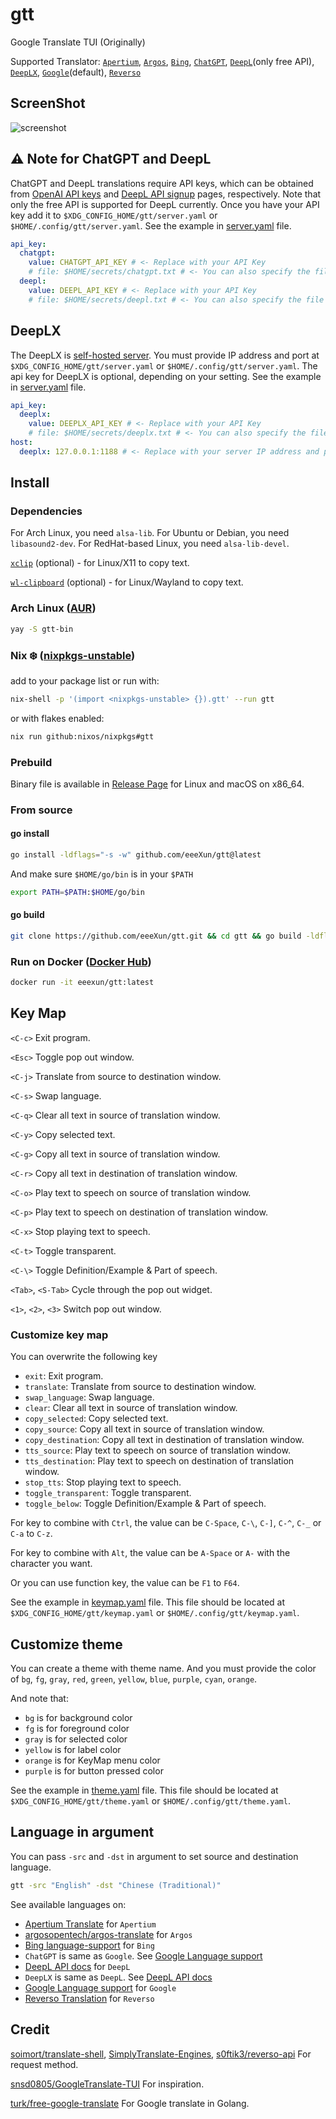 # gtt

Google Translate TUI (Originally)

Supported Translator:
[`Apertium`](https://www.apertium.org/),
[`Argos`](https://translate.argosopentech.com/),
[`Bing`](https://www.bing.com/translator),
[`ChatGPT`](https://chat.openai.com/),
[`DeepL`](https://deepl.com/translator)(only free API),
[`DeepLX`](https://github.com/OwO-Network/DeepLX),
[`Google`](https://translate.google.com/)(default),
[`Reverso`](https://www.reverso.net/text-translation)

## ScreenShot

![screenshot](https://github.com/eeeXun/gtt/assets/58657914/3841c2bf-62f7-434a-9e77-91c3748c5675)

## ⚠️ Note for ChatGPT and DeepL

ChatGPT and DeepL translations require API keys, which can be obtained from
[OpenAI API keys](https://platform.openai.com/account/api-keys) and
[DeepL API signup](https://www.deepl.com/pro-api) pages, respectively. Note
that only the free API is supported for DeepL currently. Once you have your
API key add it to `$XDG_CONFIG_HOME/gtt/server.yaml` or `$HOME/.config/gtt/server.yaml`.
See the example in [server.yaml](example/server.yaml) file.

```yaml
api_key:
  chatgpt:
    value: CHATGPT_API_KEY # <- Replace with your API Key
    # file: $HOME/secrets/chatgpt.txt # <- You can also specify the file where to read api key
  deepl:
    value: DEEPL_API_KEY # <- Replace with your API Key
    # file: $HOME/secrets/deepl.txt # <- You can also specify the file where to read api key
```

## DeepLX

The DeepLX is [self-hosted server](https://github.com/OwO-Network/DeepLX).
You must provide IP address and port at
`$XDG_CONFIG_HOME/gtt/server.yaml` or `$HOME/.config/gtt/server.yaml`.
The api key for DeepLX is optional, depending on your setting.
See the example in [server.yaml](example/server.yaml) file.

```yaml
api_key:
  deeplx:
    value: DEEPLX_API_KEY # <- Replace with your API Key
    # file: $HOME/secrets/deeplx.txt # <- You can also specify the file where to read api key
host:
  deeplx: 127.0.0.1:1188 # <- Replace with your server IP address and port
```

## Install

### Dependencies

For Arch Linux, you need `alsa-lib`.
For Ubuntu or Debian, you need `libasound2-dev`.
For RedHat-based Linux, you need `alsa-lib-devel`.

[`xclip`](https://github.com/astrand/xclip) (optional) - for Linux/X11 to copy text.

[`wl-clipboard`](https://github.com/bugaevc/wl-clipboard) (optional) - for Linux/Wayland to copy text.

### Arch Linux ([AUR](https://aur.archlinux.org/packages/gtt-bin))

```sh
yay -S gtt-bin
```

### Nix ❄️ ([nixpkgs-unstable](https://search.nixos.org/packages?channel=unstable&show=gtt&from=0&size=50&sort=relevance&type=packages&query=gtt))

add to your package list or run with:

```sh
nix-shell -p '(import <nixpkgs-unstable> {}).gtt' --run gtt
```

or with flakes enabled:

```sh
nix run github:nixos/nixpkgs#gtt
```

### Prebuild

Binary file is available in [Release Page](https://github.com/eeeXun/gtt/releases) for Linux and macOS on x86_64.

### From source

#### go install

```sh
go install -ldflags="-s -w" github.com/eeeXun/gtt@latest
```

And make sure `$HOME/go/bin` is in your `$PATH`

```sh
export PATH=$PATH:$HOME/go/bin
```

#### go build

```sh
git clone https://github.com/eeeXun/gtt.git && cd gtt && go build -ldflags="-s -w -X main.version=$(git describe --tags)"
```

### Run on Docker ([Docker Hub](https://hub.docker.com/r/eeexun/gtt/tags))

```sh
docker run -it eeexun/gtt:latest
```

## Key Map

`<C-c>`
Exit program.

`<Esc>`
Toggle pop out window.

`<C-j>`
Translate from source to destination window.

`<C-s>`
Swap language.

`<C-q>`
Clear all text in source of translation window.

`<C-y>`
Copy selected text.

`<C-g>`
Copy all text in source of translation window.

`<C-r>`
Copy all text in destination of translation window.

`<C-o>`
Play text to speech on source of translation window.

`<C-p>`
Play text to speech on destination of translation window.

`<C-x>`
Stop playing text to speech.

`<C-t>`
Toggle transparent.

`<C-\>`
Toggle Definition/Example & Part of speech.

`<Tab>`, `<S-Tab>`
Cycle through the pop out widget.

`<1>`, `<2>`, `<3>`
Switch pop out window.

### Customize key map

You can overwrite the following key

- `exit`: Exit program.
- `translate`: Translate from source to destination window.
- `swap_language`: Swap language.
- `clear`: Clear all text in source of translation window.
- `copy_selected`: Copy selected text.
- `copy_source`: Copy all text in source of translation window.
- `copy_destination`: Copy all text in destination of translation window.
- `tts_source`: Play text to speech on source of translation window.
- `tts_destination`: Play text to speech on destination of translation window.
- `stop_tts`: Stop playing text to speech.
- `toggle_transparent`: Toggle transparent.
- `toggle_below`: Toggle Definition/Example & Part of speech.

For key to combine with `Ctrl`, the value can be `C-Space`, `C-\`, `C-]`, `C-^`, `C-_` or `C-a` to `C-z`.

For key to combine with `Alt`, the value can be `A-Space` or `A-` with the character you want.

Or you can use function key, the value can be `F1` to `F64`.

See the example in [keymap.yaml](example/keymap.yaml) file. This file should be located at `$XDG_CONFIG_HOME/gtt/keymap.yaml` or `$HOME/.config/gtt/keymap.yaml`.

## Customize theme

You can create a theme with theme name. And you must provide the color of `bg`, `fg`, `gray`, `red`, `green`, `yellow`, `blue`, `purple`, `cyan`, `orange`.

And note that:

- `bg` is for background color
- `fg` is for foreground color
- `gray` is for selected color
- `yellow` is for label color
- `orange` is for KeyMap menu color
- `purple` is for button pressed color

See the example in [theme.yaml](example/theme.yaml) file. This file should be located at `$XDG_CONFIG_HOME/gtt/theme.yaml` or `$HOME/.config/gtt/theme.yaml`.

## Language in argument

You can pass `-src` and `-dst` in argument to set source and destination language.

```sh
gtt -src "English" -dst "Chinese (Traditional)"
```

See available languages on:

- [Apertium Translate](https://www.apertium.org/) for `Apertium`
- [argosopentech/argos-translate](https://github.com/argosopentech/argos-translate#supported-languages) for `Argos`
- [Bing language-support](https://learn.microsoft.com/en-us/azure/cognitive-services/translator/language-support#translation) for `Bing`
- `ChatGPT` is same as `Google`. See [Google Language support](https://cloud.google.com/translate/docs/languages)
- [DeepL API docs](https://www.deepl.com/docs-api/translate-text/) for `DeepL`
- `DeepLX` is same as `DeepL`. See [DeepL API docs](https://cloud.google.com/translate/docs/languages)
- [Google Language support](https://cloud.google.com/translate/docs/languages) for `Google`
- [Reverso Translation](https://www.reverso.net/text-translation) for `Reverso`

## Credit

[soimort/translate-shell](https://github.com/soimort/translate-shell),
[SimplyTranslate-Engines](https://codeberg.org/SimpleWeb/SimplyTranslate-Engines),
[s0ftik3/reverso-api](https://github.com/s0ftik3/reverso-api)
For request method.

[snsd0805/GoogleTranslate-TUI](https://github.com/snsd0805/GoogleTranslate-TUI) For inspiration.

[turk/free-google-translate](https://github.com/turk/free-google-translate) For Google translate in Golang.
